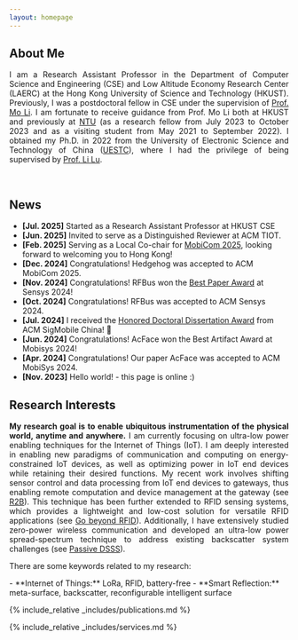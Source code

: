```yaml
---
layout: homepage
---
```


## About Me
<div align="justify">

I am a Research Assistant Professor in the Department of Computer Science and Engineering (CSE) and Low Altitude Economy Research Center (LAERC) at the Hong Kong University of Science and Technology (HKUST). 
Previously, I was a postdoctoral fellow in CSE under the supervision of <a href="https://cse.hkust.edu.hk/~lim/">Prof. Mo Li</a>. I am fortunate to receive guidance from Prof. Mo Li both at HKUST and previously at <a href="https://www.ntu.edu.sg/">NTU</a> (as a research fellow from July 2023 to October 2023 and as a visiting student from May 2021 to September 2022). I obtained my Ph.D. in 2022 from the University of Electronic Science and Technology of China (<a href="https://en.uestc.edu.cn/">UESTC</a>), where I had the privilege of being supervised by <a href="https://www.scse.uestc.edu.cn/info/1081/12001.htm">Prof. Li Lu</a>. 
</div>

<br>

## News
- **[Jul. 2025]** Started as a Research Assistant Professor at HKUST CSE
- **[Jun. 2025]** Invited to serve as a Distinguished Reviewer at ACM TIOT.
- **[Feb. 2025]** Serving as a Local Co-chair for [MobiCom 2025](https://www.sigmobile.org/mobicom/2025/committee.html), looking forward to welcoming you to Hong Kong!
- **[Dec. 2024]** Congratulations! Hedgehog was accepted to ACM MobiCom 2025.
- **[Nov. 2024]** Congratulations! RFBus won the <a href="https://sensys.acm.org/2024/program/">Best Paper Award</a>  at Sensys 2024!
- **[Oct. 2024]** Congratulations! RFBus was accepted to ACM Sensys 2024.
- **[Jul. 2024]** I received the <a href="assets/files/SigMobile_China_phd.pdf">Honored Doctoral Dissertation Award</a> from ACM SigMobile China! 🎉
- **[Jun. 2024]** Congratulations! AcFace won the Best Artifact Award at Mobisys 2024!
- **[Apr. 2024]** Congratulations! Our paper AcFace was accepted to ACM MobiSys 2024.
- **[Nov. 2023]** Hello world! - this page is online :)
<!--- **[Feb. 2020]** Our paper about incremental learning is accepted to CVPR 2020. -->
<!-- This content will not appear in the rendered Markdown -->


## Research Interests

<div align="justify">
<strong>My research goal is to enable ubiquitous instrumentation of the physical world, anytime and anywhere.</strong>
I am currently focusing on ultra-low power enabling techniques for the Internet of Things (IoT). I am deeply interested in enabling new paradigms of communication and computing on energy-constrained IoT devices, as well as optimizing power in IoT end devices while retaining their desired functions. My recent work involves shifting sensor control and data processing from IoT end devices to gateways, thus enabling remote computation and device management at the gateway (see <a href="https://dl.acm.org/doi/10.1145/3372224.3419182">R2B</a>). This technique has been further extended to RFID sensing systems, which provides a lightweight and low-cost solution for versatile RFID applications (see <a href="https://dl.acm.org/doi/10.1145/3570361.3613284">Go beyond RFID</a>). Additionally, I have extensively studied zero-power wireless communication and developed an ultra-low power spread-spectrum technique to address existing backscatter system challenges (see <a href="https://www.usenix.org/conference/nsdi22/presentation/li-songfan">Passive DSSS</a>). 

There are some keywords related to my research:
</div>
- **Internet of Things:** LoRa, RFID, battery-free
- **Smart Reflection:** meta-surface, backscatter, reconfigurable intelligent surface




{% include_relative _includes/publications.md %}

{% include_relative _includes/services.md %}
